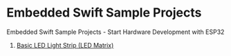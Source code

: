 # Embedded Swift Sample Projects

Embedded Swift Sample Projects - Start Hardware Development with ESP32

1. [Basic LED Light Strip (LED Matrix)](1_LED_Strip/README.md)
